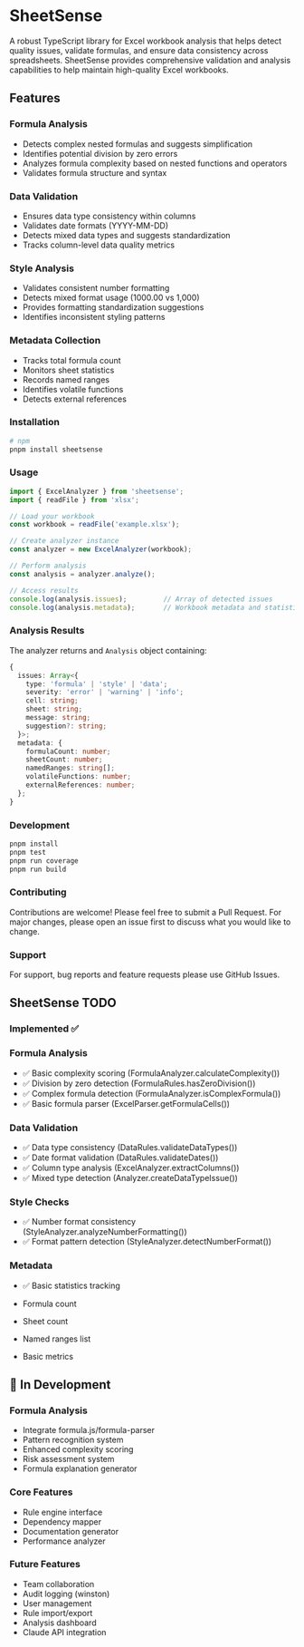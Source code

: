 # SheetSense
A robust TypeScript library for Excel workbook analysis that helps detect quality issues, validate formulas, and ensure data consistency across spreadsheets. SheetSense provides comprehensive validation and analysis capabilities to help maintain high-quality Excel workbooks.

## Features

### Formula Analysis
- Detects complex nested formulas and suggests simplification
- Identifies potential division by zero errors
- Analyzes formula complexity based on nested functions and operators
- Validates formula structure and syntax

### Data Validation
- Ensures data type consistency within columns
- Validates date formats (YYYY-MM-DD)
- Detects mixed data types and suggests standardization
- Tracks column-level data quality metrics

### Style Analysis
- Validates consistent number formatting
- Detects mixed format usage (1000.00 vs 1,000)
- Provides formatting standardization suggestions
- Identifies inconsistent styling patterns

### Metadata Collection
- Tracks total formula count
- Monitors sheet statistics
- Records named ranges
- Identifies volatile functions
- Detects external references

### Installation
```bash
# npm
pnpm install sheetsense
```

### Usage
```ts
import { ExcelAnalyzer } from 'sheetsense';
import { readFile } from 'xlsx';

// Load your workbook
const workbook = readFile('example.xlsx');

// Create analyzer instance
const analyzer = new ExcelAnalyzer(workbook);

// Perform analysis
const analysis = analyzer.analyze();

// Access results
console.log(analysis.issues);         // Array of detected issues
console.log(analysis.metadata);       // Workbook metadata and statistics
```

### Analysis Results
The analyzer returns and `Analysis` object containing:
```ts
{
  issues: Array<{
    type: 'formula' | 'style' | 'data';
    severity: 'error' | 'warning' | 'info';
    cell: string;
    sheet: string;
    message: string;
    suggestion?: string;
  }>;
  metadata: {
    formulaCount: number;
    sheetCount: number;
    namedRanges: string[];
    volatileFunctions: number;
    externalReferences: number;
  };
}
```

### Development
```bash
pnpm install
pnpm test
pnpm run coverage
pnpm run build
```

### Contributing
Contributions are welcome! Please feel free to submit a Pull Request. For major changes, please open an issue first to discuss what you would like to change.

### Support
For support, bug reports and feature requests please use GitHub Issues.



## SheetSense TODO
### Implemented ✅
### Formula Analysis

- ✅ Basic complexity scoring (FormulaAnalyzer.calculateComplexity())
- ✅ Division by zero detection (FormulaRules.hasZeroDivision())
- ✅ Complex formula detection (FormulaAnalyzer.isComplexFormula())
- ✅ Basic formula parser (ExcelParser.getFormulaCells())

### Data Validation

- ✅ Data type consistency (DataRules.validateDataTypes())
- ✅ Date format validation (DataRules.validateDates())
- ✅ Column type analysis (ExcelAnalyzer.extractColumns())
- ✅ Mixed type detection (Analyzer.createDataTypeIssue())

### Style Checks

- ✅ Number format consistency (StyleAnalyzer.analyzeNumberFormatting())
- ✅ Format pattern detection (StyleAnalyzer.detectNumberFormat())

### Metadata

- ✅ Basic statistics tracking

- Formula count
- Sheet count
- Named ranges list
- Basic metrics



## 🚧 In Development
### Formula Analysis

- Integrate formula.js/formula-parser
- Pattern recognition system
- Enhanced complexity scoring
- Risk assessment system
- Formula explanation generator

### Core Features

- Rule engine interface
- Dependency mapper
- Documentation generator
- Performance analyzer

### Future Features

- Team collaboration
- Audit logging (winston)
- User management
- Rule import/export
- Analysis dashboard
- Claude API integration

